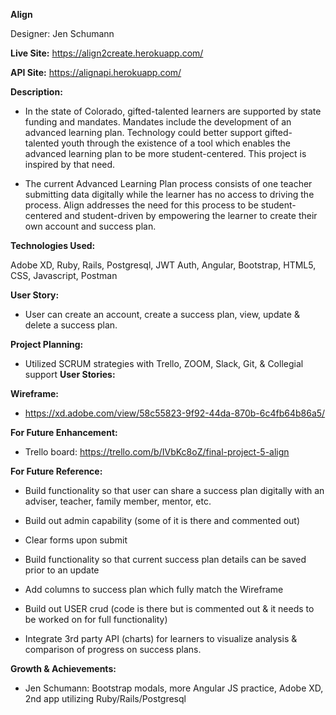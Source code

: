 **Align**

Designer: Jen Schumann

**Live Site:**
https://align2create.herokuapp.com/

**API Site:**
https://alignapi.herokuapp.com/

**Description:**
- In the state of Colorado, gifted-talented learners are supported by state funding and mandates.  Mandates include the development of an advanced learning plan.  Technology could better support gifted-talented youth through the existence of a tool which enables the advanced learning plan to be more student-centered.  This project is inspired by that need.

- The current Advanced Learning Plan process consists of one teacher submitting data digitally while the learner has no access to driving the process.  Align addresses the need for this process to be student-centered and student-driven by empowering the learner to create their own account and success plan.

**Technologies Used:**

Adobe XD, Ruby, Rails, Postgresql, JWT Auth, Angular, Bootstrap, HTML5, CSS, Javascript, Postman

**User Story:**

- User can create an account, create a success plan, view, update & delete a success plan.  

**Project Planning:**

- Utilized SCRUM strategies with Trello, ZOOM, Slack, Git, & Collegial support
**User Stories:**

**Wireframe:**
- https://xd.adobe.com/view/58c55823-9f92-44da-870b-6c4fb64b86a5/

**For Future Enhancement:**

- Trello board: https://trello.com/b/IVbKc8oZ/final-project-5-align

**For Future Reference:**

- Build functionality so that user can share a success plan digitally with an adviser, teacher, family member, mentor, etc.

- Build out admin capability (some of it is there and commented out)

- Clear forms upon submit

- Build functionality so that current success plan details can be saved prior to an update

- Add columns to success plan which fully match the Wireframe

- Build out USER crud (code is there but is commented out & it needs to be worked on for full functionality)

- Integrate 3rd party API (charts) for learners to visualize analysis & comparison of progress on success plans.

**Growth & Achievements:**

- Jen Schumann: Bootstrap modals, more Angular JS practice, Adobe XD, 2nd app utilizing Ruby/Rails/Postgresql
